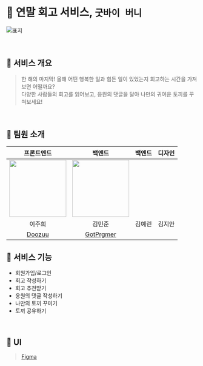 # 🐰 연말 회고 서비스, `굿바이 버니`
![표지](https://github.com/Naver-Hackathon-Clova-5DTeam/GoodBye-Bunny-Front/assets/104717341/a94e60ab-04c8-4d6c-a3d2-e9e1bde5074f)

<br>

## 🎄 서비스 개요
>한 해의 마지막! 올해 어떤 행복한 일과 힘든 일이 있었는지 회고하는 시간을 가져보면 어떨까요? <br>
다양한 사람들의 회고를 읽어보고, 응원의 댓글을 달아 나만의 귀여운 토끼를 꾸며보세요!

<br>

## 🎄 팀원 소개
| 프론트엔드 | 백엔드 | 백엔드 | 디자인 |
|:---:|:---:|:---:|:---:|
|<img width="150" src="https://avatars.githubusercontent.com/u/104717341?v=4" />|  <img width="150" src="https://github.com/Naver-Hackathon-Clova-5DTeam/GoodBye-Bunny-Front/assets/55742497/5710e830-0c68-4b47-a083-9e5f3733df20" />  | | 
| 이주희 | 김민준 | 김예린 | 김지안 |
| [Doozuu](https://github.com/Doozuu) | [GotPrgmer](https://github.com/GotPrgmer) |  | |

## 🎄 서비스 기능
- 회원가입/로그인
- 회고 작성하기
- 회고 추천받기
- 응원의 댓글 작성하기
- 나만의 토끼 꾸미기
- 토끼 공유하기

<br>

## 🎄 UI
>[Figma](https://www.figma.com/file/LaIECzHycF31KKb0RRVoMa/Untitled?type=design&node-id=0%3A1&mode=design&t=B506dbd4vUAdLPFU-1)
